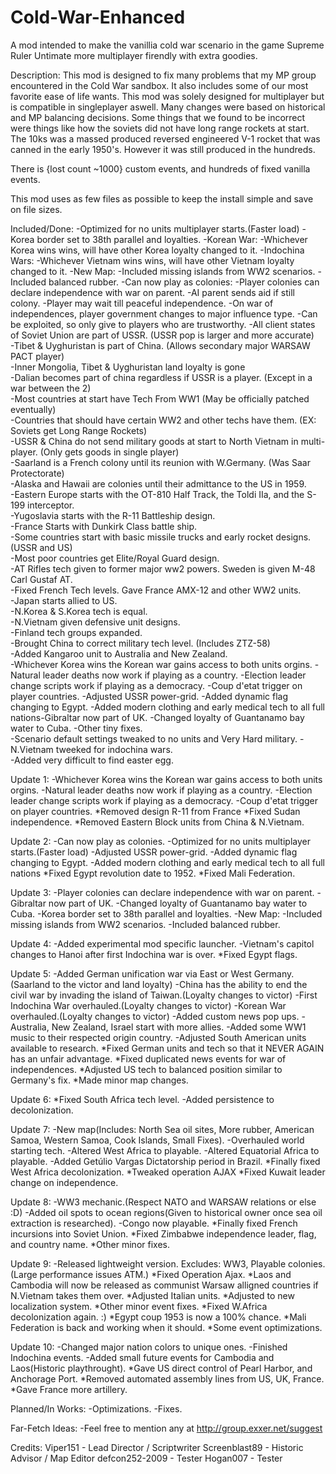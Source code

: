 # Cold-War-Enhanced
A mod intended to make the vanillia cold war scenario in the game Supreme Ruler Untimate more multiplayer firendly with extra goodies.

Description:
This mod is designed to fix many problems that my MP group encountered in the Cold War sandbox. It also includes some of
our most favorite ease of life wants. This mod was solely designed for multiplayer but is compatible in singleplayer
aswell. Many changes were based on historical and MP balancing decisions. Some things that we found to be incorrect were
things like how the soviets did not have long range rockets at start. The 10ks was a massed produced reversed engineered
V-1 rocket that was canned in the early 1950's. However it was still produced in the hundreds.

There is {lost count ~1000} custom events, and hundreds of fixed vanilla events.

This mod uses as few files as possible to keep the install simple and save on file sizes.

Included/Done:
-Optimized for no units multiplayer starts.(Faster load)
-Korea border set to 38th parallel and loyalties.
-Korean War:
	-Whichever Korea wins wins, will have other Korea loyalty changed to it.
-Indochina Wars:
	-Whichever Vietnam wins wins, will have other Vietnam loyalty changed to it.
-New Map:
	-Included missing islands from WW2 scenarios.
	-Included balanced rubber.
-Can now play as colonies:
		-Player colonies can declare independence with war on parent.
		-AI parent sends aid if still colony.
		-Player may wait till peaceful independence.
		-On war of independences, player government changes to major influence type.
		-Can be exploited, so only give to players who are trustworthy.
-All client states of Soviet Union are part of USSR. (USSR pop is larger and more accurate)                                  
-Tibet & Uyghuristan is part of China. (Allows secondary major WARSAW PACT player)                                            
-Inner Mongolia, Tibet & Uyghuristan land loyalty is gone                                                                    
-Dalian becomes part of china regardless if USSR is a player. (Except in a war between the 2)                                
-Most countries at start have Tech From WW1 (May be officially patched eventually)                                         
-Countries that should have certain WW2 and other techs have them. (EX: Soviets get Long Range Rockets)                      
-USSR & China do not send military goods at start to North Vietnam in multi-player. (Only gets goods in single player)      
-Saarland is a French colony until its reunion with W.Germany. (Was Saar Protectorate)                                       
-Alaska and Hawaii are colonies until their admittance to the US in 1959.                                                    
-Eastern Europe starts with the OT-810 Half Track, the Toldi IIa, and the S-199 interceptor.                                 
-Yugoslavia starts with the R-11 Battleship design.                                                                   
-France Starts with Dunkirk Class battle ship.                                                                               
-Some countries start with basic missile trucks and early rocket designs. (USSR and US)                                      
-Most poor countries get Elite/Royal Guard design.                                                                           
-AT Rifles tech given to former major ww2 powers. Sweden is given M-48 Carl Gustaf AT.                                       
-Fixed French Tech levels. Gave France AMX-12 and other WW2 units.                                                           
-Japan starts allied to US.                                                                                                  
-N.Korea & S.Korea tech is equal.                                                                                            
-N.Vietnam given defensive unit designs.                                                                                     
-Finland tech groups expanded.                                                                                               
-Brought China to correct military tech level. (Includes ZTZ-58)                                                             
-Added Kangaroo unit to Australia and New Zealand.           
-Whichever Korea wins the Korean war gains access to both units orgins.
-Natural leader deaths now work if playing as a country.
-Election leader change scripts work if playing as a democracy.
-Coup d'etat trigger on player countries.
-Adjusted USSR power-grid.
-Added dynamic flag changing to Egypt.
-Added modern clothing and early medical tech to all full nations-Gibraltar now part of UK.
-Changed loyalty of Guantanamo bay water to Cuba.
-Other tiny fixes.                                                                                                            
-Scenario default settings tweaked to no units and Very Hard military.
-N.Vietnam tweeked for indochina wars.                                                       
-Added very difficult to find easter egg.                                                                                    


Update 1:
-Whichever Korea wins the Korean war gains access to both units orgins.
-Natural leader deaths now work if playing as a country.
-Election leader change scripts work if playing as a democracy.
-Coup d'etat trigger on player countries. 
*Removed design R-11 from France
*Fixed Sudan independence.
*Removed Eastern Block units from China & N.Vietnam.

Update 2:
-Can now play as colonies. 
-Optimized for no units multiplayer starts.(Faster load)
-Adjusted USSR power-grid.
-Added dynamic flag changing to Egypt.
-Added modern clothing and early medical tech to all full nations
*Fixed Egypt revolution date to 1952.
*Fixed Mali Federation.

Update 3:
-Player colonies can declare independence with war on parent.
-Gibraltar now part of UK.
-Changed loyalty of Guantanamo bay water to Cuba.
-Korea border set to 38th parallel and loyalties.
-New Map:
	-Included missing islands from WW2 scenarios.
	-Included balanced rubber.

Update 4:
-Added experimental mod specific launcher.
-Vietnam's capitol changes to Hanoi after first Indochina war is over.
*Fixed Egypt flags.

Update 5:
-Added German unification war via East or West Germany.(Saarland to the victor and land loyalty) 
-China has the ability to end the civil war by invading the island of Taiwan.(Loyalty changes to victor)
-First Indochina War overhauled.(Loyalty changes to victor)
-Korean War overhauled.(Loyalty changes to victor)
-Added custom news pop ups.
-Australia, New Zealand, Israel start with more allies.
-Added some WW1 music to their respected origin country. 
-Adjusted South American units available to research.
*Fixed German units and tech so that it NEVER AGAIN has an unfair advantage.
*Fixed duplicated news events for war of independences.
*Adjusted US tech to balanced position similar to Germany's fix.
*Made minor map changes.

Update 6:
*Fixed South Africa tech level.
-Added persistence to decolonization.

Update 7:
-New map(Includes: North Sea oil sites, More rubber, American Samoa, Western Samoa, Cook Islands, Small Fixes).
-Overhauled world starting tech.
-Altered West Africa to playable.
-Altered Equatorial Africa to playable.
-Added Getúlio Vargas Dictatorship period in Brazil.
*Finally fixed West Africa decolonization.
*Tweaked operation AJAX
*Fixed Kuwait leader change on independence.

Update 8:
-WW3 mechanic.(Respect NATO and WARSAW relations or else :D)
-Added oil spots to ocean regions(Given to historical owner once sea oil extraction is researched).
-Congo now playable.
*Finally fixed French incursions into Soviet Union.
*Fixed Zimbabwe independence leader, flag, and country name.
*Other minor fixes. 

Update 9:
-Released lightweight version.
	Excludes:
		WW3, Playable colonies.
		(Large performance issues ATM.)
*Fixed Operation Ajax.
*Laos and Cambodia will now be released as communist Warsaw alligned countries if N.Vietnam takes them over.
*Adjusted Italian units.
*Adjusted to new localization system.
*Other minor event fixes.
*Fixed W.Africa decolonization again. :)
*Egypt coup 1953 is now a 100% chance.
*Mali Federation is back and working when it should.
*Some event optimizations.

Update 10:
-Changed major nation colors to unique ones.
-Finished Indochina events.
-Added small future events for Cambodia and Laos(Historic playthrought).
*Gave US direct control of Pearl Harbor, and Anchorage Port.
*Removed automated assembly lines from US, UK, France.
*Gave France more artillery.

Planned/In Works:
-Optimizations.
-Fixes.

Far-Fetch Ideas:
-Feel free to mention any at http://group.exxer.net/suggest

Credits:
Viper151       - Lead Director / Scriptwriter
Screenblast89  - Historic Advisor / Map Editor
defcon252-2009 - Tester
Hogan007 - Tester
